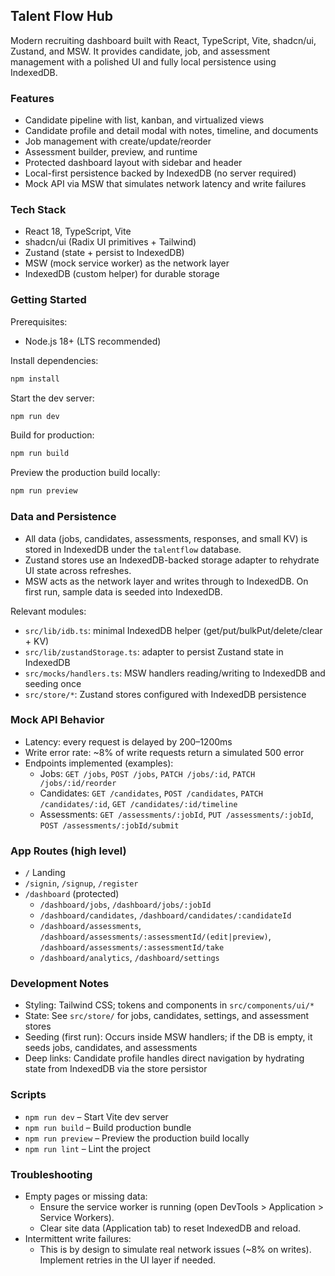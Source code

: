 ## Talent Flow Hub

Modern recruiting dashboard built with React, TypeScript, Vite, shadcn/ui, Zustand, and MSW. It provides candidate, job, and assessment management with a polished UI and fully local persistence using IndexedDB.

### Features
- Candidate pipeline with list, kanban, and virtualized views
- Candidate profile and detail modal with notes, timeline, and documents
- Job management with create/update/reorder
- Assessment builder, preview, and runtime
- Protected dashboard layout with sidebar and header
- Local-first persistence backed by IndexedDB (no server required)
- Mock API via MSW that simulates network latency and write failures

### Tech Stack
- React 18, TypeScript, Vite
- shadcn/ui (Radix UI primitives + Tailwind)
- Zustand (state + persist to IndexedDB)
- MSW (mock service worker) as the network layer
- IndexedDB (custom helper) for durable storage

### Getting Started
Prerequisites:
- Node.js 18+ (LTS recommended)

Install dependencies:
```bash
npm install
```

Start the dev server:
```bash
npm run dev
```

Build for production:
```bash
npm run build
```

Preview the production build locally:
```bash
npm run preview
```

### Data and Persistence
- All data (jobs, candidates, assessments, responses, and small KV) is stored in IndexedDB under the `talentflow` database.
- Zustand stores use an IndexedDB-backed storage adapter to rehydrate UI state across refreshes.
- MSW acts as the network layer and writes through to IndexedDB. On first run, sample data is seeded into IndexedDB.

Relevant modules:
- `src/lib/idb.ts`: minimal IndexedDB helper (get/put/bulkPut/delete/clear + KV)
- `src/lib/zustandStorage.ts`: adapter to persist Zustand state in IndexedDB
- `src/mocks/handlers.ts`: MSW handlers reading/writing to IndexedDB and seeding once
- `src/store/*`: Zustand stores configured with IndexedDB persistence

### Mock API Behavior
- Latency: every request is delayed by 200–1200ms
- Write error rate: ~8% of write requests return a simulated 500 error
- Endpoints implemented (examples):
  - Jobs: `GET /jobs`, `POST /jobs`, `PATCH /jobs/:id`, `PATCH /jobs/:id/reorder`
  - Candidates: `GET /candidates`, `POST /candidates`, `PATCH /candidates/:id`, `GET /candidates/:id/timeline`
  - Assessments: `GET /assessments/:jobId`, `PUT /assessments/:jobId`, `POST /assessments/:jobId/submit`

### App Routes (high level)
- `/` Landing
- `/signin`, `/signup`, `/register`
- `/dashboard` (protected)
  - `/dashboard/jobs`, `/dashboard/jobs/:jobId`
  - `/dashboard/candidates`, `/dashboard/candidates/:candidateId`
  - `/dashboard/assessments`, `/dashboard/assessments/:assessmentId/(edit|preview)`, `/dashboard/assessments/:assessmentId/take`
  - `/dashboard/analytics`, `/dashboard/settings`

### Development Notes
- Styling: Tailwind CSS; tokens and components in `src/components/ui/*`
- State: See `src/store/` for jobs, candidates, settings, and assessment stores
- Seeding (first run): Occurs inside MSW handlers; if the DB is empty, it seeds jobs, candidates, and assessments
- Deep links: Candidate profile handles direct navigation by hydrating state from IndexedDB via the store persistor

### Scripts
- `npm run dev` – Start Vite dev server
- `npm run build` – Build production bundle
- `npm run preview` – Preview the production build locally
- `npm run lint` – Lint the project

### Troubleshooting
- Empty pages or missing data:
  - Ensure the service worker is running (open DevTools > Application > Service Workers).
  - Clear site data (Application tab) to reset IndexedDB and reload.
- Intermittent write failures:
  - This is by design to simulate real network issues (~8% on writes). Implement retries in the UI layer if needed.




